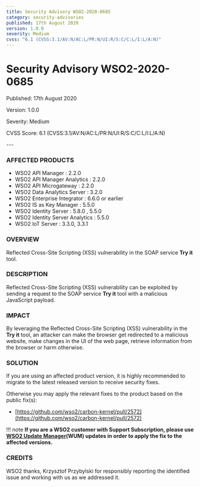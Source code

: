```yaml
---
title: Security Advisory WSO2-2020-0685
category: security-advisories
published: 17th August 2020
version: 1.0.0
severity: Medium
cvss: "6.1 (CVSS:3.1/AV:N/AC:L/PR:N/UI:R/S:C/C:L/I:L/A:N)"
---
```


# Security Advisory WSO2-2020-0685

<p class="doc-info">Published: 17th August 2020</p>
<p class="doc-info">Version: 1.0.0</p>
<p class="doc-info">Severity: Medium</p>
<p class="doc-info">CVSS Score: 6.1 (CVSS:3.1/AV:N/AC:L/PR:N/UI:R/S:C/C:L/I:L/A:N)</p>
---

### AFFECTED PRODUCTS
* WSO2 API Manager : 2.2.0 
* WSO2 API Manager Analytics : 2.2.0
* WSO2 API Microgateway : 2.2.0
* WSO2 Data Analytics Server : 3.2.0
* WSO2 Enterprise Integrator : 6.6.0 or earlier
* WSO2 IS as Key Manager : 5.5.0 
* WSO2 Identity Server : 5.8.0 , 5.5.0
* WSO2 Identity Server Analytics : 5.5.0
* WSO2 IoT Server : 3.3.0, 3.3.1


### OVERVIEW
Reflected Cross-Site Scripting (XSS) vulnerability in the SOAP service **Try it** tool.


### DESCRIPTION
Reflected Cross-Site Scripting (XSS) vulnerability can be exploited by sending a request to the SOAP service **Try it** tool with a malicious JavaScript payload.


### IMPACT
By leveraging the Reflected Cross-Site Scripting (XSS) vulnerability in the **Try it** tool, an attacker can make the browser get redirected to a malicious website, make changes in the UI of the web page, retrieve information from the browser or harm otherwise.


### SOLUTION
If you are using an affected product version, it is highly recommended to migrate to the latest released version to receive security fixes.

Otherwise you may apply the relevant fixes to the product based on the public fix(s):

* [https://github.com/wso2/carbon-kernel/pull/2572](https://github.com/wso2/carbon-kernel/pull/2572)


!!! note
    **If you are a WSO2 customer with Support Subscription, please use [WSO2 Update Manager](https://wso2.com/updates/wum)(WUM) updates in order to apply the fix to the affected versions.**


### CREDITS
WSO2 thanks, Krzysztof Przybylski for responsibly reporting the identified issue and working with us as we addressed it.

